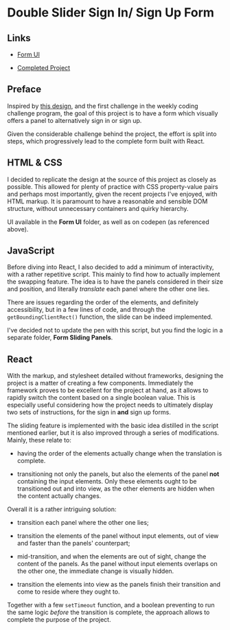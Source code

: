 # Double Slider Sign In/ Sign Up Form

## Links

- [Form UI](https://codepen.io/borntofrappe/full/dLPjpp)

- [Completed Project](https://codepen.io/borntofrappe/full/OGyJbm)

## Preface

Inspired by [this design](https://dribbble.com/shots/5311359-Diprella-Login), and the first challenge in the weekly coding challenge program, the goal of this project is to have a form which visually offers a panel to alternatively sign in or sign up.

Given the considerable challenge behind the project, the effort is split into steps, which progressively lead to the complete form built with React.

## HTML & CSS

I decided to replicate the design at the source of this project as closely as possible. This allowed for plenty of practice with CSS property-value pairs and perhaps most importantly, given the recent projects I've enjoyed, with HTML markup. It is paramount to have a reasonable and sensible DOM structure, without unnecessary containers and quirky hierarchy.

UI available in the **Form UI** folder, as well as on codepen (as referenced above).

## JavaScript

Before diving into React, I also decided to add a minimum of interactivity, with a rather repetitive script. This mainly to find how to actually implement the swapping feature. The idea is to have the panels considered in their size and position, and literally _translate_ each panel where the other one lies.

There are issues regarding the order of the elements, and definitely accessibility, but in a few lines of code, and through the `getBoundingClientRect()` function, the slide can be indeed implemented.

I've decided not to update the pen with this script, but you find the logic in a separate folder, **Form Sliding Panels**.

## React

With the markup, and stylesheet detailed without frameworks, designing the project is a matter of creating a few components. Immediately the framework proves to be excellent for the project at hand, as it allows to rapidly switch the content based on a single boolean value. This is especially useful considering how the project needs to ultimately display two sets of instructions, for the sign in **and** sign up forms.

The sliding feature is implemented with the basic idea distilled in the script mentioned earlier, but it is also improved through a series of modifications. Mainly, these relate to:

- having the order of the elements actually change when the translation is complete.

- transitioning not only the panels, but also the elements of the panel **not** containing the input elements. Only these elements ought to be transitioned out and into view, as the other elements are hidden when the content actually changes.

Overall it is a rather intriguing solution:

- transition each panel where the other one lies;

- transition the elements of the panel without input elements, out of view and faster than the panels' counterpart;

- mid-transition, and when the elements are out of sight, change the content of the panels. As the panel without input elements overlaps on the other one, the immediate change is visually hidden.

- transition the elements into view as the panels finish their transition and come to reside where they ought to.

Together with a few `setTimeout` function, and a boolean preventing to run the same logic _before_ the transition is complete, the approach allows to complete the purpose of the project.
